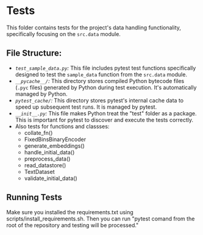 # Tests

This folder contains tests for the project's data handling functionality, specifically focusing on the `src.data` module.

## File Structure:

* *`test_sample_data.py`:* This file includes pytest test functions specifically designed to test the `sample_data` function from the `src.data` module.
* *`__pycache__/`:* This directory stores compiled Python bytecode files (`.pyc` files) generated by Python during test execution. It's automatically managed by Python.
* *`pytest_cache/`:*  This directory stores pytest's internal cache data to speed up subsequent test runs. It is managed by pytest.
* *`__init__.py`:* This file makes Python treat the "test" folder as a package. This is important for pytest to discover and execute the tests correctly.
* Also tests for functions and classses:
  * collate_fn()
  * FixedBinsBinaryEncoder
  * generate_embeddings()
  * handle_initial_data()
  * preprocess_data()
  * read_datastore()
  * TextDataset
  * validate_initial_data()

## Running Tests

Make sure you installed the requirements.txt using scripts/install_requirements.sh. Then you can run "pytest comand from the root of the repository and testing will be processed."
